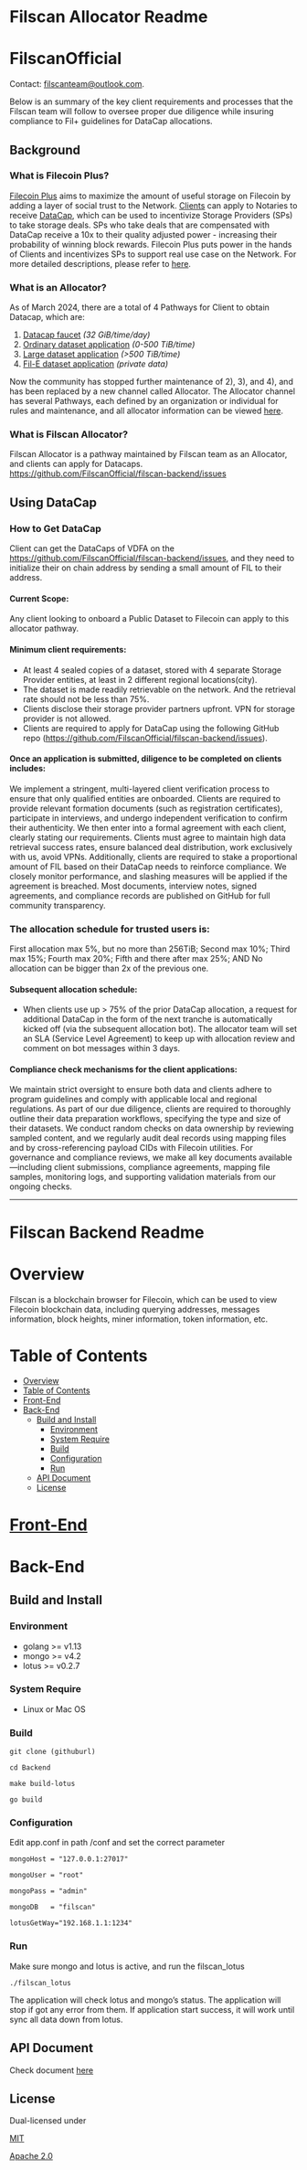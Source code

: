 # Filscan Allocator Readme
# FilscanOfficial

Contact: filscanteam@outlook.com.


Below is an summary of the key client requirements and processes that the Filscan team will follow to oversee proper due diligence while insuring compliance to Fil+ guidelines for DataCap allocations.

## Background

### What is Filecoin Plus?
[Filecoin Plus](https://github.com/filecoin-project/FIPs/blob/master/FIPS/fip-0003.md) aims to maximize the amount of useful storage on Filecoin by adding a layer of social trust to the Network. [Clients](https://github.com/filecoin-project/filecoin-plus-client-onboarding#client) can apply to Notaries to receive [DataCap](https://github.com/filecoin-project/filecoin-plus-client-onboarding#datacap), which can be used to incentivize Storage Providers (SPs) to take storage deals. SPs who take deals that are compensated with DataCap receive a 10x to their quality adjusted power - increasing their probability of winning block rewards. Filecoin Plus puts power in the hands of Clients and incentivizes SPs to support real use case on the Network.
For more detailed descriptions, please refer to [here](https://github.com/filecoin-project/FIPs/blob/master/FIPS/fip-0003.md).

### What is an Allocator?
As of March 2024, there are a total of 4 Pathways for Client to obtain Datacap, which are:
1. [Datacap faucet](https://verify.glif.io/) *(32 GiB/time/day)*
2. [Ordinary dataset application](https://github.com/filecoin-project/filecoin-plus-client-onboarding/issues)  *(0-500 TiB/time)*
3. [Large dataset application](https://github.com/filecoin-project/filecoin-plus-large-datasets/issues)  *(>500 TiB/time)*
4. [Fil-E dataset application](https://github.com/filecoin-project/filecoin-plus-large-datasets/issues)  *(private data)*

Now the community has stopped further maintenance of 2), 3), and 4), and has been replaced by a new channel called Allocator. The Allocator channel has several Pathways, each defined by an organization or individual for rules and maintenance, and all allocator information can be viewed [here](https://github.com/filecoin-project/notary-governance/issues?q=allocator).

### What is Filscan Allocator?
Filscan Allocator is a pathway maintained by Filscan team as an Allocator, and clients can apply for Datacaps.
https://github.com/FilscanOfficial/filscan-backend/issues


## Using DataCap
### How to Get DataCap
Client can get the DataCaps of VDFA on the https://github.com/FilscanOfficial/filscan-backend/issues, and they need to initialize their on chain address by sending a small amount of FIL to their address.

#### Current Scope:
Any client looking to onboard a Public Dataset to Filecoin can apply to this allocator pathway.

#### Minimum client requirements:
- At least 4 sealed copies of a dataset, stored with 4 separate Storage Provider entities, at least in 2 different regional locations(city).
- The dataset is made readily retrievable on the network. And the retrieval rate should not be less than 75%.
- Clients disclose their storage provider partners upfront. VPN for storage provider is not allowed.
- Clients are required to apply for DataCap using the following GitHub repo (https://github.com/FilscanOfficial/filscan-backend/issues).

#### Once an application is submitted, diligence to be completed on clients includes:
We implement a stringent, multi-layered client verification process to ensure that only qualified entities are onboarded. Clients are required to provide relevant formation documents (such as registration certificates), participate in interviews, and undergo independent verification to confirm their authenticity. We then enter into a formal agreement with each client, clearly stating our requirements.
Clients must agree to maintain high data retrieval success rates, ensure balanced deal distribution, work exclusively with us, avoid VPNs. Additionally, clients are required to stake a proportional amount of FIL based on their DataCap needs to reinforce compliance. We closely monitor performance, and slashing measures will be applied if the agreement is breached. Most documents, interview notes, signed agreements, and compliance records are published on GitHub for full community transparency.

### The allocation schedule for trusted users is:
First allocation max 5%, but no more than 256TiB; 
Second max 10%; 
Third max 15%; 
Fourth max 20%; 
Fifth and there after max 25%;
AND No allocation can be bigger than 2x of the previous one. 



#### Subsequent allocation schedule:
- When clients use up > 75% of the prior DataCap allocation, a request for additional DataCap in the form of the next tranche is automatically kicked off (via the subsequent allocation bot). The allocator team will set an SLA (Service Level Agreement) to keep up with allocation review and comment on bot messages within 3 days.

#### Compliance check mechanisms for the client applications:
We maintain strict oversight to ensure both data and clients adhere to program guidelines and comply with applicable local and regional regulations. As part of our due diligence, clients are required to thoroughly outline their data preparation workflows, specifying the type and size of their datasets. We conduct random checks on data ownership by reviewing sampled content, and we regularly audit deal records using mapping files and by cross-referencing payload CIDs with Filecoin utilities. For governance and compliance reviews, we make all key documents available—including client submissions, compliance agreements, mapping file samples, monitoring logs, and supporting validation materials from our ongoing checks.

----------------------------
# Filscan Backend Readme
# Overview

Filscan is a blockchain browser for Filecoin, which can be used to view Filecoin blockchain data, including querying addresses, messages information, block heights, miner information, token information, etc.

# Table of Contents
- [Overview](#overview)
- [Table of Contents](#table-of-contents)
- [Front-End](#front-end)
- [Back-End](#back-end)
  - [Build and Install](#build-and-install)
    - [Environment](#environment)
    - [System Require](#system-require)
    - [Build](#build)
    - [Configuration](#configuration)
    - [Run](#run)
  - [API Document](#api-document)
  - [License](#license)

# [Front-End](https://github.com/ipfs-force-community/filscan-frontend)


# Back-End

## Build and Install

### Environment

- golang >= v1.13
- mongo >= v4.2
- lotus >= v0.2.7

### System Require

- Linux or Mac OS

### Build
```
git clone (githuburl)

cd Backend

make build-lotus

go build
```
### Configuration

Edit app.conf in path /conf and set the correct parameter
```
mongoHost = "127.0.0.1:27017"

mongoUser = "root"

mongoPass = "admin"

mongoDB   = "filscan"

lotusGetWay="192.168.1.1:1234"
```
### Run

Make sure mongo and lotus is active, and run the filscan_lotus
```
./filscan_lotus
```
The application will check lotus and mongo’s status. The application will stop if got any error from them. If application start success, it will work until sync all data down from lotus. 

## API Document

Check document [here](Filscan_Interface_v1.0.md)


## License
Dual-licensed under 

[MIT](https://github.com/filecoin-project/lotus/blob/master/LICENSE-MIT) 

[Apache 2.0](https://github.com/filecoin-project/lotus/blob/master/LICENSE-APACHE)
